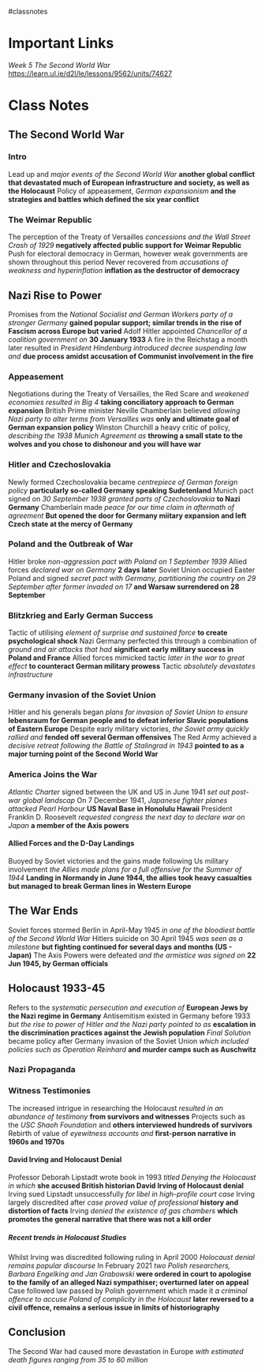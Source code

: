 #classnotes 

# Important Links

*Week 5 The Second World War*
https://learn.ul.ie/d2l/le/lessons/9562/units/74627
# Class Notes

## The Second World War
### Intro

Lead up and *major events of the Second World War* **another global conflict that devastated much of European infrastructure and society, as well as the Holocaust**
Policy of appeasement, *German expansionism* **and the strategies and battles which defined the six year conflict**
### The Weimar Republic

The perception of the Treaty of Versailles *concessions and the Wall Street Crash of 1929* **negatively affected public support for Weimar Republic** Push for electoral democracy in German, however weak governments are shown throughout this period
Never recovered from *accusations of weakness and hyperinflation* **inflation as the destructor of democracy**

## Nazi Rise to Power

Promises from the *National Socialist and German Workers party of a stronger Germany* **gained popular support; similar trends in the rise of Fascism across Europe but varied**
Adolf Hitler appointed *Chancellor of a coalition government on* **30 January 1933**
A fire in the Reichstag a month later resulted in *President Hindenburg introduced decree suspending law and* **due process amidst accusation of Communist involvement in the fire**

### Appeasement

Negotiations during the Treaty of Versailles, the Red Scare and *weakened economies resulted in Big 4* **taking conciliatory approach to German expansion**
British Prime minister Neville Chamberlain believed *allowing Nazi party to alter terms from Versailles was* **only and ultimate goal of German expansion policy**
Winston Churchill a heavy critic of policy, *describing the 1938 Munich Agreement as* **throwing a small state to the wolves and you chose to dishonour and you will have war**

### Hitler and Czechoslovakia

Newly formed Czechoslovakia became *centrepiece of German foreign policy* **particularly so-called Germany speaking Sudetenland**
Munich pact signed on *30 September 1938 granted parts of Czechoslovakia* **to Nazi Germany**
Chamberlain made *peace for our time claim in aftermath of agreement* **But opened the door for Germany miitary expansion and left Czech state at the mercy of Germany**

### Poland and the Outbreak of War

Hitler broke *non-aggression pact with Poland on 1 September 1939*
Allied forces *declared war on Germany* **2 days later**
Soviet Union occupied Easter Poland and signed *secret pact with Germany, partitioning the country on 29 September after former invaded on 17* **and Warsaw surrendered on 28 September**

### Blitzkrieg and Early German Success

Tactic of utilising *element of surprise and sustained force* **to create psychological shock**
Nazi Germany perfected this through a combination of *ground and air attacks that had* **significant early military success in Poland and France**
Allied forces mimicked tactic *later in the war to great effect* **to counteract German military prowess**
Tactic *absolutely devastates infrastructure*

### Germany invasion of the Soviet Union

Hitler and his generals began *plans for invasion of Soviet Union to ensure* **lebensraum for German people and to defeat inferior Slavic populations of Eastern Europe**
Despite early military victories, *the Soviet army quickly rallied and* **fended off several German offensives**
The Red Army achieved a *decisive retreat following the Battle of Stalingrad in 1943* **pointed to as a major turning point of the Second World War**

### America Joins the War

*Atlantic Charter* signed between the UK and US in June 1941 *set out post-war global landscap*
On 7 December 1941, *Japanese fighter planes attacked Pearl Harbour* **US Naval Base in Honolulu Hawaii**
President Franklin D. Roosevelt *requested congress the next day to declare war on Japan* **a member of the Axis powers**

#### Allied Forces and the D-Day Landings

Buoyed by Soviet victories and the gains made following Us military involvement *the Allies made plans for a full offensive for the Summer of 1944* **Landing in Normandy in June 1944, the allies took heavy casualties but managed to break German lines in Western Europe**

## The War Ends

Soviet forces stormed Berlin in April-May 1945 *in one of the bloodiest battle of the Second World War*
Hitlers suicide on 30 April 1945 *was seen as a milestone* **but fighting continued for several days and months (US - Japan)**
The Axis Powers were defeated *and the armistice was signed on* **22 Jun 1945, by German officials**

## Holocaust 1933-45

Refers to the *systematic persecution and execution of* **European Jews by the Nazi regime in Germany**
Antisemitism existed in Germany before 1933 *but the rise to power of Hitler and the Nazi party pointed to as* **escalation in the discrimination practices against the Jewish population**
*Final Solution* became policy after Germany invasion of the Soviet Union *which included policies such as Operation Reinhard* **and murder camps such as Auschwitz**

### Nazi Propaganda

### Witness Testimonies

The increased intrigue in researching the Holocaust *resulted in an abundance of testimony* **from survivors and witnesses**
Projects such as the *USC Shaoh Foundation* and **others interviewed hundreds of survivors**
Rebirth of value of *eyewitness accounts and* **first-person narrative in 1960s and 1970s**

#### David Irving and Holocaust Denial

Professor Deborah Lipstadt wrote book in 1993 *titled Denying the Holocaust in which* **she accused British historian David Irving of Holocaust denial**
Irving sued Lipstadt unsuccessfully *for libel in high-profile court case*
Irving largely discredited after *case proved value of professional* **history and distortion of facts**
Irving *denied the existence of gas chambers* **which promotes the general narrative that there was not a kill order**

##### Recent trends in Holocaust Studies

Whilst Irving was discredited following ruling in April 2000 *Holocaust denial remains popular discourse*
In February 2021 *two Polish researchers, Barbara Engelking and Jan Grabowski* **were ordered in court to apologise to the family of an alleged Nazi sympathiser; overturned later on appeal**
Case followed law passed by Polish government which made it *a criminal offence to accuse Poland of complicity in the Holocaust* **later reversed to a civil offence, remains a serious issue in limits of historiography**

## Conclusion 

The Second War had caused more devastation in Europe *with estimated death figures ranging from 35 to 60 million*
